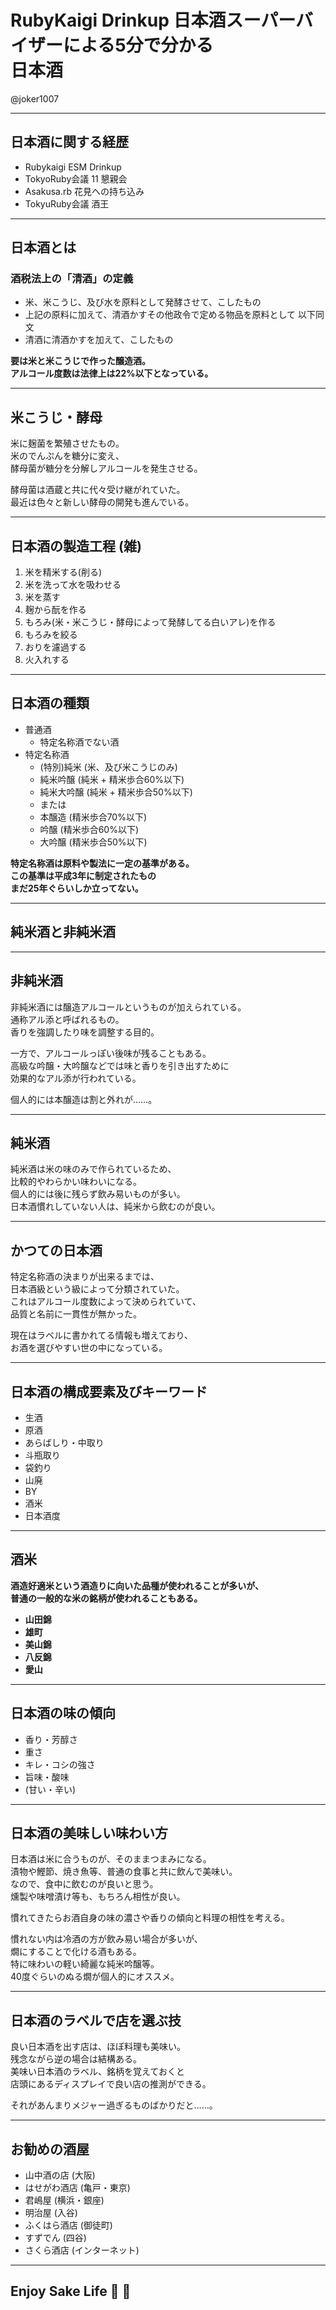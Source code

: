 # **RubyKaigi Drinkup 日本酒スーパーバイザーによる5分で分かる<br>日本酒**

@joker1007

---

## **日本酒に関する経歴**

- Rubykaigi ESM Drinkup
- TokyoRuby会議 11 懇親会
- Asakusa.rb 花見への持ち込み
- TokyuRuby会議 酒王

<section data-background="2014-02-09_20.35.42.jpg" data-background-size="contain">
</section>

---

## **日本酒とは**
### **酒税法上の「清酒」の定義**
- 米、米こうじ、及び水を原料として発酵させて、こしたもの
- 上記の原料に加えて、清酒かすその他政令で定める物品を原料として 以下同文
- 清酒に清酒かすを加えて、こしたもの

**要は米と米こうじで作った醸造酒。**  
**アルコール度数は法律上は22%以下となっている。**

<section data-background="2013-10-13_17.54.24.jpg" data-background-size="contain">
</section>

---


## **米こうじ・酵母**
米に麹菌を繁殖させたもの。  
米のでんぷんを糖分に変え、  
酵母菌が糖分を分解しアルコールを発生させる。


酵母菌は酒蔵と共に代々受け継がれていた。  
最近は色々と新しい酵母の開発も進んでいる。

<section data-background="2014-12-13_20.08.45.jpg" data-background-size="contain">
</section>

---

## **日本酒の製造工程 (雑)**
1. 米を精米する(削る)
2. 米を洗って水を吸わせる
3. 米を蒸す
4. 麹から酛を作る
5. もろみ(米・米こうじ・酵母によって発酵してる白いアレ)を作る
6. もろみを絞る
7. おりを濾過する
8. 火入れする

<section data-background="2016-04-16_17.21.29.jpg" data-background-size="contain">
</section>

---

## **日本酒の種類**

- 普通酒
  - 特定名称酒でない酒
- 特定名称酒
  - (特別)純米 (米、及び米こうじのみ)
  - 純米吟醸 (純米 + 精米歩合60%以下)
  - 純米大吟醸 (純米 + 精米歩合50%以下)
  - または
  - 本醸造 (精米歩合70%以下)
  - 吟醸 (精米歩合60%以下)
  - 大吟醸 (精米歩合50%以下)

**特定名称酒は原料や製法に一定の基準がある。**  
**この基準は平成3年に制定されたもの**  
**まだ25年ぐらいしか立ってない。**

<section data-background="2015-12-19_17.21.08.jpg" data-background-size="contain">
</section>

---

## **純米酒と非純米酒**

<section data-background="2014-12-20_18.18.09.jpg" data-background-size="contain">
</section>

---

## **非純米酒**
非純米酒には醸造アルコールというものが加えられている。  
通称アル添と呼ばれるもの。  
香りを強調したり味を調整する目的。  

一方で、アルコールっぽい後味が残ることもある。  
高級な吟醸・大吟醸などでは味と香りを引き出すために  
効果的なアル添が行われている。

個人的には本醸造は割と外れが……。

<section data-background="2014-02-01_18.56.39.jpg" data-background-size="contain">
</section>

---

## **純米酒**
純米酒は米の味のみで作られているため、  
比較的やわらかい味わいになる。  
個人的には後に残らず飲み易いものが多い。  
日本酒慣れしていない人は、純米から飲むのが良い。

<section data-background="2016-02-26_21.57.23.jpg" data-background-size="contain">
</section>

---

## **かつての日本酒**
特定名称酒の決まりが出来るまでは、  
日本酒級という級によって分類されていた。  
これはアルコール度数によって決められていて、  
品質と名前に一貫性が無かった。

現在はラベルに書かれてる情報も増えており、  
お酒を選びやすい世の中になっている。

<section data-background="2016-02-26_22.31.04.jpg" data-background-size="contain">
</section>

---

## **日本酒の構成要素及びキーワード**
- 生酒
- 原酒
- あらばしり・中取り
- 斗瓶取り
- 袋釣り
- 山廃
- BY
- 酒米
- 日本酒度

<section data-background="2016-02-06_19.37.35.jpg" data-background-size="contain">
</section>

---

## **酒米**

**酒造好適米という酒造りに向いた品種が使われることが多いが、**  
**普通の一般的な米の銘柄が使われることもある。**

- **山田錦**
- **雄町**
- **美山錦**
- **八反錦**
- **愛山**

<section data-background="2014-05-31_21.07.04.jpg" data-background-size="contain">
</section>

---

## **日本酒の味の傾向**
- 香り・芳醇さ
- 重さ
- キレ・コシの強さ
- 旨味・酸味
- (甘い・辛い)

<section data-background="2014-12-20_18.16.38.jpg" data-background-size="contain">
</section>

---

## **日本酒の美味しい味わい方**
日本酒は米に合うものが、そのままつまみになる。  
漬物や鰹節、焼き魚等、普通の食事と共に飲んで美味い。  
なので、食中に飲むのが良いと思う。  
燻製や味噌漬け等も、もちろん相性が良い。  

慣れてきたらお酒自身の味の濃さや香りの傾向と料理の相性を考える。  

慣れない内は冷酒の方が飲み易い場合が多いが、  
燗にすることで化ける酒もある。  
特に味わいの軽い綺麗な純米吟醸等。  
40度ぐらいのぬる燗が個人的にオススメ。

<section data-background="2016-02-06_19.12.56.jpg" data-background-size="contain">
</section>

---

## **日本酒のラベルで店を選ぶ技**
良い日本酒を出す店は、ほぼ料理も美味い。  
残念ながら逆の場合は結構ある。  
美味い日本酒のラベル、銘柄を覚えておくと  
店頭にあるディスプレイで良い店の推測ができる。  

それがあんまりメジャー過ぎるものばかりだと……。

<section data-background="2016-02-06_20.25.42.jpg" data-background-size="contain">
</section>

---

## **お勧めの酒屋**

- 山中酒の店 (大阪)
- はせがわ酒店 (亀戸・東京)
- 君嶋屋 (横浜・銀座)
- 明治屋 (入谷)
- ふくはら酒店 (御徒町)
- すずでん (四谷)
- さくら酒店 (インターネット)

<section data-background="2016-02-26_21.44.40.jpg" data-background-size="contain">
</section>

---

## **Enjoy Sake Life** :sake: :beers:

<section data-background="2014-04-27_13.22.48.jpg" data-background-size="contain">
</section>
